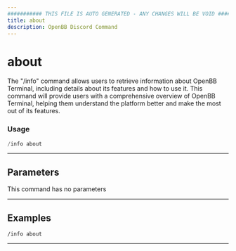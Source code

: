 ```yaml
---
########### THIS FILE IS AUTO GENERATED - ANY CHANGES WILL BE VOID ###########
title: about
description: OpenBB Discord Command
---
```


# about

The "/info" command allows users to retrieve information about OpenBB Terminal, including details about its features and how to use it. This command will provide users with a comprehensive overview of OpenBB Terminal, helping them understand the platform better and make the most out of its features.

### Usage

```python wordwrap
/info about
```

---

## Parameters

This command has no parameters



---

## Examples

```
/info about
```

---

